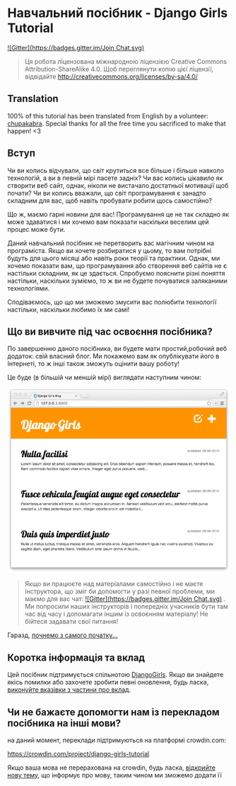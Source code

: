 # Навчальний посібник - Django Girls Tutorial

[![Gitter](https://badges.gitter.im/Join Chat.svg)](https://gitter.im/DjangoGirls/tutorial?utm_source=badge&utm_medium=badge&utm_campaign=pr-badge&utm_content=badge)

 [1]: https://gitter.im/DjangoGirls/tutorial?utm_source=badge&utm_medium=badge&utm_campaign=pr-badge&utm_content=badge

> Ця робота ліцензована міжнародною ліцензією Creative Commons Attribution-ShareAlike 4.0. Щоб переглянути копію цієї ліцензії, відвідайте http://creativecommons.org/licenses/by-sa/4.0/

## Translation

100% of this tutorial has been translated from English by a volunteer: [chupakabra](https://github.com/chupakabra). Special thanks for all the free time you sacrificed to make that happen! <3

## Вступ

Чи ви колись відчували, що світ крутиться все більше і більше навколо технологій, а ви в певній мірі пасете задніх? Чи вас колись цікавило як створити веб сайт, однак, ніколи не вистачало достатньої мотивації щоб почати? Чи ви колись вважали, що світ програмування є занадто складним для вас, щоб навіть пробувати робити щось самостійно?

Що ж, маємо гарні новини для вас! Програмування це не так складно як може здаватися і ми хочемо вам показати наскільки веселим цей процес може бути.

Даний навчальний посібник не перетворить вас магічним чином на програміста. Якщо ви хочете розбиратися у цьому, то вам потрібні будуть для цього місяці або навіть роки теорії та практики. Однак, ми хочемо показати вам, що програмування або створення веб сайтів не є настільки складним, як це здається. Спробуємо пояснити різні поняття настільки, наскільки зуміємо, то ж ви не будете почуватися заляканими технологіями.

Сподіваємось, що що ми зможемо змусити вас полюбити технології настільки, наскільки любимо їх ми самі!

## Що ви вивчите під час освоєння посібника?

По завершенню даного посібника, ви будете мати простий,робочий веб додаток: свій власний блог. Ми покажемо вам як опублікувати його в Інтернеті, то ж інші також зможуть оцінити вашу роботу!

Це буде (в більшій чи меншій мірі) виглядати наступним чином:

![Figure 0.1](images/application.png)

> Якщо ви працюєте над матеріалами самостійно і не маєте інструктора, що зміг би допомогти у разі певної проблеми, ми маємо для вас чат: [![Gitter](https://badges.gitter.im/Join Chat.svg)](https://gitter.im/DjangoGirls/tutorial?utm_source=badge&utm_medium=badge&utm_campaign=pr-badge&utm_content=badge)
. Ми попросили наших інструкторів і попередніх учасників бути там час від часу і допомагати іншим із освоєнням матеріалу! Не бійтеся задавати свої питання!

Гаразд, [почнемо з самого початку...][3]

 [3]: /uk/how_internet_works/README.md

## Коротка інформація та вклад

Цей посібник підтримується спільнотою [DjangoGirls][4]. Якщо ви знайдете якісь помилки або захочете зробити певні оновлення, будь ласка, [виконуйте вказівки з частини про вклад][5].

 [4]: http://djangogirls.org/
 [5]: https://github.com/DjangoGirls/tutorial/blob/master/CONTRIBUTING.md

## Чи не бажаєте допомогти нам із перекладом посібника на інші мови?

на даний момент, переклади підтримуються на платформі crowdin.com:

https://crowdin.com/project/django-girls-tutorial

Якщо ваша мова не перерахована на crowdin, будь ласка, [відкрийте нову тему][6], що інформує про мову, таким чином ми зможемо додати її

 [6]: https://github.com/DjangoGirls/tutorial/issues/new
